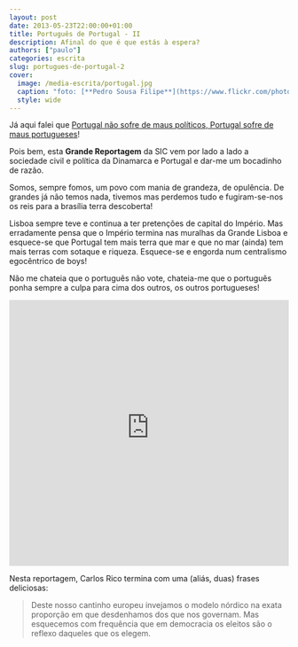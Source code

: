 ```yaml
---
layout: post
date: 2013-05-23T22:00:00+01:00
title: Português de Portugal - II
description: Afinal do que é que estás à espera?
authors: ["paulo"]
categories: escrita
slug: portugues-de-portugal-2
cover:
  image: /media-escrita/portugal.jpg
  caption: "foto: [**Pedro Sousa Filipe**](https://www.flickr.com/photos/pedro-sousa-filipe/8842625616/)"
  style: wide
---
```


Já aqui falei que [Portugal não sofre de maus políticos, Portugal sofre de maus portugueses](/escrita/portugal-2)!

Pois bem, esta **Grande Reportagem** da SIC vem por lado a lado a sociedade civil e política da Dinamarca e Portugal e dar-me um bocadinho de razão.

Somos, sempre fomos, um povo com mania de grandeza, de opulência.
De grandes já não temos nada, tivemos mas perdemos tudo e fugiram-se-nos os reis para a brasília terra descoberta!

Lisboa sempre teve e continua a ter pretenções de capital do Império. Mas erradamente pensa que o Império termina nas muralhas da Grande Lisboa e esquece-se que Portugal tem mais terra que mar e que no mar (ainda) tem mais terras com sotaque e riqueza. Esquece-se e engorda num centralismo egocêntrico de boys!

Não me chateia que o português não vote, chateia-me que o português ponha sempre a culpa para cima dos outros, os outros portugueses!

<iframe width="100%" height="480" src="https://www.youtube-nocookie.com/embed/0CGTTIPfVoY?rel=0&amp;showinfo=0" frameborder="0" allow="autoplay; encrypted-media" allowfullscreen></iframe>

Nesta reportagem, Carlos Rico termina com uma (aliás, duas) frases deliciosas:

> Deste nosso cantinho europeu invejamos o modelo nórdico na exata proporção em que desdenhamos dos que nos governam. Mas esquecemos com frequência que em democracia os eleitos são o reflexo daqueles que os elegem.
